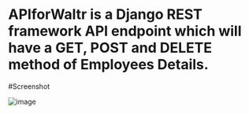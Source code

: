 # APIforWaltr is a Django REST framework API endpoint which will have a GET, POST and DELETE method of Employees Details.


#Screenshot

![image](https://github.com/pradeep-shiriyannavar/APIforWaltr/assets/104083737/aa5c4ca4-49b1-4c75-8dfb-1f00acec00bf)

